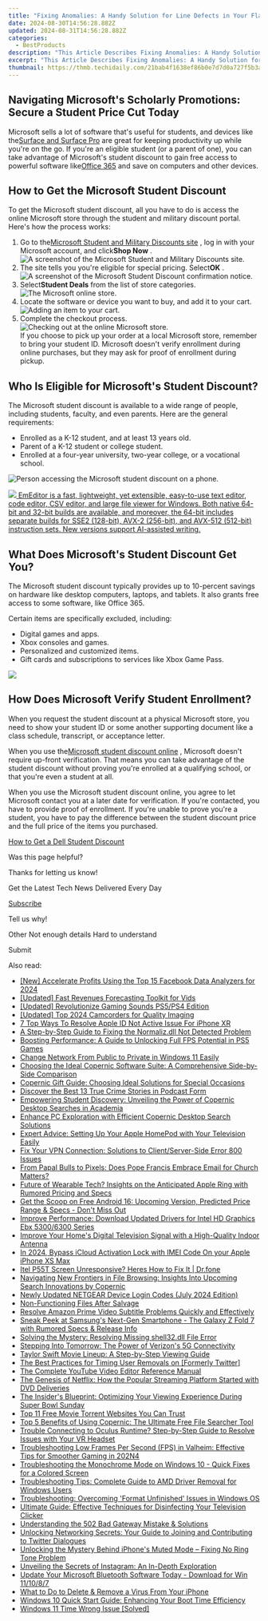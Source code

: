 ```yaml
---
title: "Fixing Anomalies: A Handy Solution for Line Defects in Your Flat Screen Display"
date: 2024-08-30T14:56:28.882Z
updated: 2024-08-31T14:56:28.882Z
categories:
  - BestProducts
description: "This Article Describes Fixing Anomalies: A Handy Solution for Line Defects in Your Flat Screen Display"
excerpt: "This Article Describes Fixing Anomalies: A Handy Solution for Line Defects in Your Flat Screen Display"
thumbnail: https://thmb.techidaily.com/21bab4f1638ef86b0e7d7d0a727f5b3a087b8ff6581d699ffea02276f1c5717e.jpg
---
```


## Navigating Microsoft's Scholarly Promotions: Secure a Student Price Cut Today
 Microsoft sells a lot of software that's useful for students, and devices like the[Surface and Surface Pro](https://www.lifewire.com/microsoft-surface-series-4163521) are great for keeping productivity up while you're on the go. If you're an eligible student (or a parent of one), you can take advantage of Microsoft's student discount to gain free access to powerful software like[Office 365](https://www.lifewire.com/microsoft-office-for-students-teachers-2511861) and save on computers and other devices.

## How to Get the Microsoft Student Discount

 To get the Microsoft student discount, all you have to do is access the online Microsoft store through the student and military discount portal. Here's how the process works:

1. Go to the[Microsoft Student and Military Discounts site](https://www.microsoft.com/en-us/store/r/student-discounts) , log in with your Microsoft account, and click**Shop Now** .  
![A screenshot of the Microsoft Student and Military Discounts site.](https://www.lifewire.com/thmb/X2vwXV9ttV8LhYs5flrq2E9F4I4=/1500x0/filters:no_upscale():max_bytes(150000):strip_icc():format(webp)/001-how-to-get-a-microsoft-store-student-discount-c8d2274843014bbb90c744cecc473495.jpg)
2. The site tells you you're eligible for special pricing. Select**OK** .  
![A screenshot of the Microsoft Student Discount confirmation notice.](https://www.lifewire.com/thmb/_opw21hzYkn3V9Wb_mLqP5iLV7U=/1500x0/filters:no_upscale():max_bytes(150000):strip_icc():format(webp)/002-how-to-get-a-microsoft-store-student-discount-3eae80c050da4116adf04508a1cb8e42.jpg)
3. Select**Student Deals** from the list of store categories.  
![The Microsoft online store.](https://www.lifewire.com/thmb/AgZeGz5ITQKUJ8jp0pIPIsbbSzI=/1500x0/filters:no_upscale():max_bytes(150000):strip_icc():format(webp)/003-how-to-get-a-microsoft-store-student-discount-51ae65ba3fbc4b11b3eee0030822ec9e.jpg)
4. Locate the software or device you want to buy, and add it to your cart.  
![Adding an item to your cart.](https://www.lifewire.com/thmb/syXuUKJeVh9EZEPIoxTMwY8Li3g=/1500x0/filters:no_upscale():max_bytes(150000):strip_icc():format(webp)/004-how-to-get-a-microsoft-store-student-discount-0d1004a1092e4a5dbf63a1905d0fa237.jpg)
5. Complete the checkout process.  
![Checking out at the online Microsoft store.](https://www.lifewire.com/thmb/gF3Dy3jJNOJlbYJPatebpx5EyGw=/1500x0/filters:no_upscale():max_bytes(150000):strip_icc():format(webp)/005-how-to-get-a-microsoft-store-student-discount-011f2569dab04dcb8c3c942c4cba5e55.jpg)  
 If you choose to pick up your order at a local Microsoft store, remember to bring your student ID. Microsoft doesn't verify enrollment during online purchases, but they may ask for proof of enrollment during pickup.

## Who Is Eligible for Microsoft's Student Discount?

 The Microsoft student discount is available to a wide range of people, including students, faculty, and even parents. Here are the general requirements:

* Enrolled as a K-12 student, and at least 13 years old.
* Parent of a K-12 student or college student.
* Enrolled at a four-year university, two-year college, or a vocational school.

![Person accessing the Microsoft student discount on a phone.](https://www.lifewire.com/thmb/h1sE0kaVMIxmUmfOCw7SnD4v-cI=/1500x0/filters:no_upscale():max_bytes(150000):strip_icc():format(webp)/microsoftstudentdiscount-3fb8972d9f274cb5a0c5dbc2bc56beb1.jpg)

<!-- affiliate ads begin -->
<a href="https://shop.emeditor.com/order/checkout.php?PRODS=4610657&QTY=1&AFFILIATE=108875&CART=1"><img src="https://www.emeditor.com/wp-content/uploads/2024/06/emeditor_chat_ai.png" border="0">
EmEditor is a fast, lightweight, yet extensible, easy-to-use text editor, code editor, CSV editor, and large file viewer for Windows. Both native 64-bit and 32-bit builds are available, and moreover, the 64-bit includes separate builds for SSE2 (128-bit), AVX-2 (256-bit), and AVX-512 (512-bit) instruction sets. New versions support AI-assisted writing.</a>
<!-- affiliate ads end -->
## What Does Microsoft's Student Discount Get You?

 The Microsoft student discount typically provides up to 10-percent savings on hardware like desktop computers, laptops, and tablets. It also grants free access to some software, like Office 365.

Certain items are specifically excluded, including:

* Digital games and apps.
* Xbox consoles and games.
* Personalized and customized items.
* Gift cards and subscriptions to services like Xbox Game Pass.

<!-- affiliate ads begin -->
<a href="https://store.advancedwebranking.com/order/checkout.php?PRODS=4715051&QTY=1&AFFILIATE=108875&CART=1"><img src="https://secure.avangate.com/images/merchant/14edc6ebfdae2e23bbed83d67f50e983/products/33_awr%20logo.png" border="0"></a>
<!-- affiliate ads end -->
## How Does Microsoft Verify Student Enrollment?

 When you request the student discount at a physical Microsoft store, you need to show your student ID or some another supporting document like a class schedule, transcript, or acceptance letter.

 When you use the[Microsoft student discount online](https://www.microsoft.com/en-us/store/b/education) , Microsoft doesn't require up-front verification. That means you can take advantage of the student discount without proving you're enrolled at a qualifying school, or that you're even a student at all.

 When you use the Microsoft student discount online, you agree to let Microsoft contact you at a later date for verification. If you're contacted, you have to provide proof of enrollment. If you're unable to prove you're a student, you have to pay the difference between the student discount price and the full price of the items you purchased.

[How to Get a Dell Student Discount](https://www.lifewire.com/dell-student-discount-4686335)

Was this page helpful?

Thanks for letting us know!

 Get the Latest Tech News Delivered Every Day

[Subscribe](https://www.lifewire.com/#)

Tell us why!

 Other  Not enough details  Hard to understand

 Submit

<ins class="adsbygoogle"
     style="display:block"
     data-ad-format="autorelaxed"
     data-ad-client="ca-pub-7571918770474297"
     data-ad-slot="1223367746"></ins>



<ins class="adsbygoogle"
     style="display:block"
     data-ad-client="ca-pub-7571918770474297"
     data-ad-slot="8358498916"
     data-ad-format="auto"
     data-full-width-responsive="true"></ins>

<span class="atpl-alsoreadstyle">Also read:</span>
<div><ul>
<li><a href="https://facebook-clips.techidaily.com/new-accelerate-profits-using-the-top-15-facebook-data-analyzers-for-2024/"><u>[New] Accelerate Profits Using the Top 15 Facebook Data Analyzers for 2024</u></a></li>
<li><a href="https://youtube-webster.techidaily.com/ed-fast-revenues-forecasting-toolkit-for-vids/"><u>[Updated] Fast Revenues Forecasting Toolkit for Vids</u></a></li>
<li><a href="https://extra-guidance.techidaily.com/updated-revolutionize-gaming-sounds-ps5ps4-edition/"><u>[Updated] Revolutionize Gaming Sounds  PS5/PS4 Edition</u></a></li>
<li><a href="https://fox-info.techidaily.com/updated-top-2024-camcorders-for-quality-imaging/"><u>[Updated] Top 2024 Camcorders for Quality Imaging</u></a></li>
<li><a href="https://ios-unlock.techidaily.com/7-top-ways-to-resolve-apple-id-not-active-issue-for-iphone-xr-by-drfone-ios/"><u>7 Top Ways To Resolve Apple ID Not Active Issue For iPhone XR</u></a></li>
<li><a href="https://tech-renaissance.techidaily.com/a-step-by-step-guide-to-fixing-the-normalizdll-not-detected-problem/"><u>A Step-by-Step Guide to Fixing the Normaliz.dll Not Detected Problem</u></a></li>
<li><a href="https://tech-renaissance.techidaily.com/boosting-performance-a-guide-to-unlocking-full-fps-potential-in-ps5-games/"><u>Boosting Performance: A Guide to Unlocking Full FPS Potential in PS5 Games</u></a></li>
<li><a href="https://tech-renaissance.techidaily.com/change-network-from-public-to-private-in-windows-11-easily/"><u>Change Network From Public to Private in Windows 11 Easily</u></a></li>
<li><a href="https://tech-renaissance.techidaily.com/choosing-the-ideal-copernic-software-suite-a-comprehensive-side-by-side-comparison/"><u>Choosing the Ideal Copernic Software Suite: A Comprehensive Side-by-Side Comparison</u></a></li>
<li><a href="https://tech-renaissance.techidaily.com/copernic-gift-guide-choosing-ideal-solutions-for-special-occasions/"><u>Copernic Gift Guide: Choosing Ideal Solutions for Special Occasions</u></a></li>
<li><a href="https://tech-renaissance.techidaily.com/discover-the-best-13-true-crime-stories-in-podcast-form/"><u>Discover the Best 13 True Crime Stories in Podcast Form</u></a></li>
<li><a href="https://tech-renaissance.techidaily.com/empowering-student-discovery-unveiling-the-power-of-copernic-desktop-searches-in-academia/"><u>Empowering Student Discovery: Unveiling the Power of Copernic Desktop Searches in Academia</u></a></li>
<li><a href="https://tech-renaissance.techidaily.com/enhance-pc-exploration-with-efficient-copernic-desktop-search-solutions/"><u>Enhance PC Exploration with Efficient Copernic Desktop Search Solutions</u></a></li>
<li><a href="https://tech-renaissance.techidaily.com/expert-advice-setting-up-your-apple-homepod-with-your-television-easily/"><u>Expert Advice: Setting Up Your Apple HomePod with Your Television Easily</u></a></li>
<li><a href="https://tech-renaissance.techidaily.com/fix-your-vpn-connection-solutions-to-clientserver-side-error-800-issues/"><u>Fix Your VPN Connection: Solutions to Client/Server-Side Error 800 Issues</u></a></li>
<li><a href="https://tech-renaissance.techidaily.com/from-papal-bulls-to-pixels-does-pope-francis-embrace-email-for-church-matters/"><u>From Papal Bulls to Pixels: Does Pope Francis Embrace Email for Church Matters?</u></a></li>
<li><a href="https://tech-renaissance.techidaily.com/future-of-wearable-tech-insights-on-the-anticipated-apple-ring-with-rumored-pricing-and-specs/"><u>Future of Wearable Tech? Insights on the Anticipated Apple Ring with Rumored Pricing and Specs</u></a></li>
<li><a href="https://tech-renaissance.techidaily.com/1722885921563-get-the-scoop-on-free-android-16-upcoming-version-predicted-price-range-and-specs-dont-miss-out/"><u>Get the Scoop on Free Android 16: Upcoming Version, Predicted Price Range & Specs - Don't Miss Out</u></a></li>
<li><a href="https://driver-download.techidaily.com/improve-performance-download-updated-drivers-for-intel-hd-graphics-ebx-53006300-series/"><u>Improve Performance: Download Updated Drivers for Intel HD Graphics Ebx 5300/6300 Series</u></a></li>
<li><a href="https://tech-renaissance.techidaily.com/improve-your-homes-digital-television-signal-with-a-high-quality-indoor-antenna/"><u>Improve Your Home's Digital Television Signal with a High-Quality Indoor Antenna</u></a></li>
<li><a href="https://activate-lock.techidaily.com/in-2024-bypass-icloud-activation-lock-with-imei-code-on-your-apple-iphone-xs-max-by-drfone-ios/"><u>In 2024, Bypass iCloud Activation Lock with IMEI Code On your Apple iPhone XS Max</u></a></li>
<li><a href="https://fix-guide.techidaily.com/itel-p55t-screen-unresponsive-heres-how-to-fix-it-drfone-by-drfone-fix-android-problems-fix-android-problems/"><u>Itel P55T Screen Unresponsive? Heres How to Fix It | Dr.fone</u></a></li>
<li><a href="https://tech-renaissance.techidaily.com/navigating-new-frontiers-in-file-browsing-insights-into-upcoming-search-innovations-by-copernic/"><u>Navigating New Frontiers in File Browsing: Insights Into Upcoming Search Innovations by Copernic</u></a></li>
<li><a href="https://tech-renaissance.techidaily.com/newly-updated-netgear-device-login-codes-july-2024-edition/"><u>Newly Updated NETGEAR Device Login Codes (July 2024 Edition)</u></a></li>
<li><a href="https://data-wizards.techidaily.com/non-functioning-files-after-salvage/"><u>Non-Functioning Files After Salvage</u></a></li>
<li><a href="https://tech-renaissance.techidaily.com/resolve-amazon-prime-video-subtitle-problems-quickly-and-effectively/"><u>Resolve Amazon Prime Video Subtitle Problems Quickly and Effectively</u></a></li>
<li><a href="https://tech-renaissance.techidaily.com/sneak-peek-at-samsungs-next-gen-smartphone-the-galaxy-z-fold-7-with-rumored-specs-and-release-info/"><u>Sneak Peek at Samsung's Next-Gen Smartphone - The Galaxy Z Fold 7 with Rumored Specs & Release Info</u></a></li>
<li><a href="https://tech-renaissance.techidaily.com/solving-the-mystery-resolving-missing-shell32dll-file-error/"><u>Solving the Mystery: Resolving Missing shell32.dll File Error</u></a></li>
<li><a href="https://tech-renaissance.techidaily.com/stepping-into-tomorrow-the-power-of-verizons-5g-connectivity/"><u>Stepping Into Tomorrow: The Power of Verizon's 5G Connectivity</u></a></li>
<li><a href="https://tech-renaissance.techidaily.com/taylor-swift-movie-lineup-a-step-by-step-viewing-guide/"><u>Taylor Swift Movie Lineup: A Step-by-Step Viewing Guide</u></a></li>
<li><a href="https://tech-renaissance.techidaily.com/the-best-practices-for-timing-user-removals-on-formerly-twitter/"><u>The Best Practices for Timing User Removals on [Formerly Twitter]</u></a></li>
<li><a href="https://youtube-videos.techidaily.com/the-complete-youtube-video-editor-reference-manual/"><u>The Complete YouTube Video Editor Reference Manual</u></a></li>
<li><a href="https://tech-renaissance.techidaily.com/the-genesis-of-netflix-how-the-popular-streaming-platform-started-with-dvd-deliveries/"><u>The Genesis of Netflix: How the Popular Streaming Platform Started with DVD Deliveries</u></a></li>
<li><a href="https://tech-renaissance.techidaily.com/the-insiders-blueprint-optimizing-your-viewing-experience-during-super-bowl-sunday/"><u>The Insider's Blueprint: Optimizing Your Viewing Experience During Super Bowl Sunday</u></a></li>
<li><a href="https://tech-renaissance.techidaily.com/top-11-free-movie-torrent-websites-you-can-trust/"><u>Top 11 Free Movie Torrent Websites You Can Trust</u></a></li>
<li><a href="https://tech-renaissance.techidaily.com/top-5-benefits-of-using-copernic-the-ultimate-free-file-searcher-tool/"><u>Top 5 Benefits of Using Copernic: The Ultimate Free File Searcher Tool</u></a></li>
<li><a href="https://tech-renaissance.techidaily.com/trouble-connecting-to-oculus-runtime-step-by-step-guide-to-resolve-issues-with-your-vr-headset/"><u>Trouble Connecting to Oculus Runtime? Step-by-Step Guide to Resolve Issues with Your VR Headset</u></a></li>
<li><a href="https://win-answers.techidaily.com/troubleshooting-low-frames-per-second-fps-in-valheim-effective-tips-for-smoother-gaming-in-202n4/"><u>Troubleshooting Low Frames Per Second (FPS) in Valheim: Effective Tips for Smoother Gaming in 202N4</u></a></li>
<li><a href="https://tech-renaissance.techidaily.com/troubleshooting-the-monochrome-mode-on-windows-10-quick-fixes-for-a-colored-screen/"><u>Troubleshooting the Monochrome Mode on Windows 10 - Quick Fixes for a Colored Screen</u></a></li>
<li><a href="https://tech-renaissance.techidaily.com/troubleshooting-tips-complete-guide-to-amd-driver-removal-for-windows-users/"><u>Troubleshooting Tips: Complete Guide to AMD Driver Removal for Windows Users</u></a></li>
<li><a href="https://tech-renaissance.techidaily.com/troubleshooting-overcoming-format-unfinished-issues-in-windows-os/"><u>Troubleshooting: Overcoming 'Format Unfinished' Issues in Windows OS</u></a></li>
<li><a href="https://tech-renaissance.techidaily.com/ultimate-guide-effective-techniques-for-disinfecting-your-television-clicker/"><u>Ultimate Guide: Effective Techniques for Disinfecting Your Television Clicker</u></a></li>
<li><a href="https://tech-renaissance.techidaily.com/understanding-the-502-bad-gateway-mistake-and-solutions/"><u>Understanding the 502 Bad Gateway Mistake & Solutions</u></a></li>
<li><a href="https://tech-renaissance.techidaily.com/unlocking-networking-secrets-your-guide-to-joining-and-contributing-to-twitter-dialogues/"><u>Unlocking Networking Secrets: Your Guide to Joining and Contributing to Twitter Dialogues</u></a></li>
<li><a href="https://tech-renaissance.techidaily.com/unlocking-the-mystery-behind-iphones-muted-mode-fixing-no-ring-tone-problem/"><u>Unlocking the Mystery Behind iPhone's Muted Mode – Fixing No Ring Tone Problem</u></a></li>
<li><a href="https://tech-renaissance.techidaily.com/unveiling-the-secrets-of-instagram-an-in-depth-exploration/"><u>Unveiling the Secrets of Instagram: An In-Depth Exploration</u></a></li>
<li><a href="https://driver-download.techidaily.com/update-your-microsoft-bluetooth-software-today-download-for-win-111087/"><u>Update Your Microsoft Bluetooth Software Today - Download for Win 11/10/8/7</u></a></li>
<li><a href="https://tech-renaissance.techidaily.com/what-to-do-to-delete-and-remove-a-virus-from-your-iphone/"><u>What to Do to Delete & Remove a Virus From Your iPhone</u></a></li>
<li><a href="https://tech-renaissance.techidaily.com/windows-10-quick-start-guide-enhancing-your-boot-time-efficiency/"><u>Windows 10 Quick Start Guide: Enhancing Your Boot Time Efficiency</u></a></li>
<li><a href="https://tech-renaissance.techidaily.com/windows-11-time-wrong-issue-solved/"><u>Windows 11 Time Wrong Issue [Solved]</u></a></li>
</ul></div>
